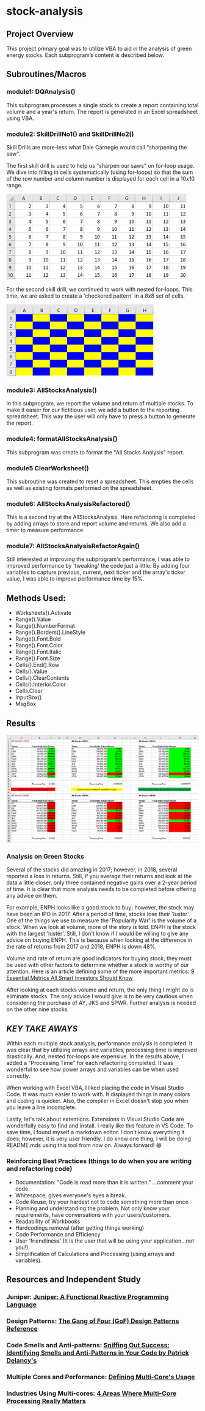 # stock-analysis

## Project Overview

This project primary goal was to utilize VBA to aid in the analysis of green energy stocks. Each subprogram’s content is described below.

## Subroutines/Macros

### module1: DQAnalysis()

This subprogram processes a single stock to create a report containing total volume and a year's return. The report is generated in an Excel spreadsheet using VBA.

### module2: SkillDrillNo1() and SkillDrillNo2()

Skill Drills are more-less what Dale Carnegie would call "sharpening the saw".

The first skill drill is used to help us "sharpen our saws" on for-loop usage. We
dive into filling in cells systematically (using for-loops) so that the sum of the
row number and column number is displayed for each cell in a 10x10 range.

![](resources/SkillDrill1.png)

For the second skill drill, we continued to work with nested for-loops. This time,
we are asked to create a 'checkered pattern' in a 8x8 set of cells.

![](resources/SkillDrill2.png)

### module3: AllStocksAnalysis()

In this subprogram, we report the volume and return of multiple stocks. To make it
easier for our fictitious user, we add a button to the reporting spreadsheet. This
way the user will only have to press a button to generate the report.

### module4: formatAllStocksAnalysis()

This subprogram was create to format the "All Stocks Analysis" report.

### module5 ClearWorksheet()

This subroutine was created to reset a spreadsheet. This empties the cells as well
as existing formats performed on the spreadsheet.

### module6: AllStocksAnalysisRefactored()

This is a second try at the AllStocksAnalysis. Here refactoring is completed by adding
arrays to store and report volume and returns. We also add a timer to measure performance.

### module7: AllStocksAnalysisRefactorAgain()

Still interested at improving the subprogram's performance, I was able to improved
performance by 'tweaking' the code just a little. By adding four variables to capture
previous, current, next ticker and the array's ticker value, I was able to improve
performance time by 15%.

## Methods Used:

- Worksheets().Activate
- Range().Value
- Range().NumberFormat
- Range().Borders().LineStyle
- Range().Font.Bold
- Range().Font.Color
- Range().Font.Italic
- Range().Font.Size
- Cells().End().Row
- Cells().Value
- Cells().ClearContents
- Cells().Interior.Color
- Cells.Clear
- InputBox()
- MsgBox

## Results

![](resources/Table_and_Performance_Results.png)

### Analysis on Green Stocks

Several of the stocks did amazing in 2017; however, in 2018, several reported a loss in
returns. Still, if you average their returns and look at the data a little closer, only
three contained negative gains over a 2-year period of time. It is clear that more analysis needs to be completed before offering any advice on them.

For example, ENPH looks like a good stock to buy; however, the stock may have been an IPO in 2017. After a period of time, stocks lose their 'luster'. One of the things we use to measure the 'Popularity War' is the volume of a stock. When we look at volume, more of the story is told. ENPH is the stock with the largest 'luster'. Still, I don't know if I would be willing to give any advice on buying ENPH. This is because when looking at the difference in the rate of returns from 2017 and 2018, ENPH is down 48%.

Volume and rate of return are good indicators for buying stock; they must be used with other factors to determine whether a stock is worthy of our attention. Here is an article defining some of the more important metrics: [9 Essential Metrics All Smart Investors Should Know](https://www.fool.com/investing/2018/03/21/9-essential-metrics-all-smart-investors-should-kno.aspx)

After looking at each stocks volume and return, the only thing I might do is eliminate stocks. The only advice I would give is to be very cautious when considering the purchase of AY, JKS and SPWR. Further analysis is needed on the other nine stocks.

## _KEY TAKE AWAYS_

Within each multiple stock analysis, performance analysis is completed. It was clear that by utilizing arrays and variables, processing time is improved drastically. And, nested for-loops are expensive. In the results above, I added a "Processing Time" for each refactoring completed. It was wonderful to see how power arrays and  variables can be when used correctly.

When working with Excel VBA, I liked placing the code in Visual Studio Code. It was much easier to work with. It displayed things in many colors and coding is quicker. Also, the compiler in Excel doesn't stop you when you leave a line incomplete.

Lastly, let's talk about extentions. Extensions in Visual Studio Code are wonderfully easy to find and install. I really like this feature in VS Code. To save time, I found myself a markdown editor. I don't know everything it does; however, it is very user friendly. I do know one thing, I will be doing README.mds using this tool from now on. Always forward! 😄

### Reinforcing Best Practices (things to do when you are writing and refactoring code)

- Documentation: "Code is read more than it is written." ...comment your code.
- Whitespace, gives everyone's eyes a break.
- Code Reuse, try your hardest not to code something more than once.
- Planning and understanding the problem. Not only know your requirements, have conversations with your users/customers.
- Readability of Workbooks
- Hardcodings removal (after getting things working)
- Code Performance and Efficiency
- User ‘friendliness’ (It is the user that will be using your application...not you!)
- Simplification of Calculations and Processing (using arrays and variables).

## Resources and Independent Study

### Juniper: [Juniper: A Functional Reactive Programming Language](https://create.arduino.cc/projecthub/juniper/juniper-a-functional-reactive-programming-language-50d11f)

### Design Patterns: [The Gang of Four (GoF) Design Patterns Reference](http://w3sdesign.com/GoF_Design_Patterns_Reference0100.pdf)

### Code Smells and Anti-patterns: [Sniffing Out Success: Identifying Smells and Anti-Patterns in Your Code by Patrick Delancy's](https://patrickdelancy.com/2013/02/sniffing-out-success-identifying-smells-and-anti-patterns-in-your-code/)

### Multiple Cores and Performance: [Defining Multi-Core's Usage](https://www.newcmi.com/blog/how-many-cores#:~:text=When%20a%20computer%20multi-tasks%2C%20because%20a%20single-core%20processor,quicker%20transfer%20of%20data%20at%20any%20given%20time.)

### Industries Using Multi-cores: [4 Areas Where Multi-Core Processing Really Matters](https://blog.storagecraft.com/4-areas-multi-core-processing-really-matters/)

